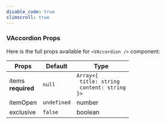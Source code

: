 ```yaml
---
disable_code: true
slimscroll: true
---
```


### VAccordion Props

Here is the full props available for `<VAccordion />` component:

| Props                  | Default                                       | Type                                                                                         |
| ---------------------- | --------------------------------------------- | -------------------------------------------------------------------------------------------- |
| items<br/>**required** | <span class="is-null">`null`</span>           | <span class="is-array">`Array<{`<br/>` title: string`<br/>` content: string`<br/>`}>`</span> |
| itemOpen               | <span class="is-undefined">`undefined`</span> | number                                                                                       |
| exclusive              | <span class="is-boolean">`false`</span>       | boolean                                                                                      |
